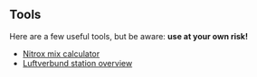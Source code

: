 ## Tools

Here are a few useful tools, but be aware: <strong>use at your own risk!</strong>

<ul>
    <li><a href="/nitrox/">Nitrox mix calculator</a></li>
    <li><a href="/luftverbund">Luftverbund station overview</a></li>
</ul>